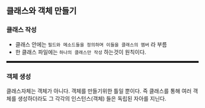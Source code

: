 ## 클래스와 객체 만들기

### 클래스 작성

- 클래스 안에는 `필드와 메소드들을 정의하며 이들을 클래스의 멤버` 라 부름
- 한 클래스 파일에는 `하나의 클래스만 작성` 하는것이 원칙이다.

<hr style="height:5px">

### 객체 생성

클래스자체는 객체가 아니다. 객체를 만들기위한 틀일 뿐이다.
즉 클래스를 통해 여러 객체를 생성하더라도 그 각각의 인스턴스(객체) 들은 독립된 자아를 지닌다.
